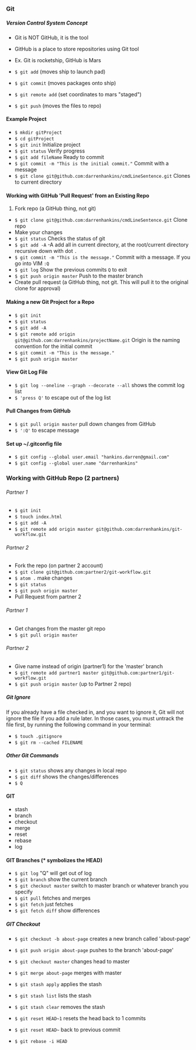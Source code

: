 ### Git


##### Version Control System Concept
- Git is NOT GitHub, it is the tool
- GitHub is a place to store repositories using Git tool
- Ex. Git is rocketship, GitHub is Mars


- `$ git add` (moves ship to launch pad)
- `$ git commit` (moves packages onto ship)
- `$ git remote add` (set coordinates to mars "staged")
- `$ git push` (moves the files to repo)

#### Example Project

- `$ mkdir gitProject`
- `$ cd gitProject`
- `$ git init` Initialize project
- `$ git status` Verify progress
- `$ git add fileName` Ready to commit
- `$ git commit -m "This is the initial commit."` Commit with a message
- `$ git clone git@github.com:darrenhankins/cmdLineSentence.git` Clones to current directory

#### Working with GitHub 'Pull Request' from an Existing Repo

1. Fork repo (a GitHub thing, not git)
- `$ git clone git@github.com:darrenhankins/cmdLineSentence.git` Clone repo
- Make your changes
- `$ git status` Checks the status of git
- `$ git add -A` -A add all in current directory, at the root/current directory recursive down with dot `.`
- `$ git commit -m "This is the message."` Commit with a message. If you go into VIM `:Q`
- `$ git log` Show the previous commits `Q` to exit
- `$ git push origin master` Push to the master branch
- Create pull request (a GitHub thing, not git. This will pull it to the original clone for approval)

#### Making a new Git Project for a Repo
- `$ git init`
- `$ git status`
- `$ git add -A`
- `$ git remote add origin git@github.com:darrenhankins/projectName.git` Origin is the naming convention for the initial commit
- `$ git commit -m "This is the message."`
- `$ git push origin master`

#### View Git Log File
- `$ git log --oneline --graph --decorate --all` shows the commit log list
- `$ 'press Q'` to escape out of the log list

#### Pull Changes from GitHub
- `$ git pull origin master` pull down changes from GitHub
- `$ ':Q'` to escape message

#### Set up ~/.gitconfig file
- `$ git config --global user.email "hankins.darren@gmail.com"`
- `$ git config --global user.name "darrenhankins"`

### Working with GitHub Repo (2 partners)
###### Partner 1
- `$ git init`
- `$ touch index.html`
- `$ git add -A`
- `$ git remote add origin master git@github.com:darrenhankins/git-workflow.git`

###### Partner 2
- Fork the repo (on partner 2 account)
- `$ git clone git@github.com:partner2/git-workflow.git`
- `$ atom .` make changes
- `$ git status`
- `$ git push origin master`
- Pull Request from partner 2

###### Partner 1
- Get changes from the master git repo
- `$ git pull origin master`

###### Partner 2
- Give name instead of origin (partner1) for the 'master' branch
- `$ git remote add partner1 master git@github.com:partner1/git-workflow.git`
- `$ git push origin master` (up to Partner 2 repo)

##### Git Ignore

If you already have a file checked in, and you want to ignore it, Git will not ignore the file if you add a rule later. In those cases, you must untrack the file first, by running the following command in your terminal:

- `$ touch .gitignore`
- `$ git rm --cached FILENAME`


##### Other Git Commands
- `$ git status` shows any changes in local repo
- `$ git diff` shows the changes/differences
- `$ Q`


#### GIT
- stash
- branch
- checkout
- merge
- reset
- rebase
- log

#### GIT Branches (* symbolizes the HEAD)
- `$ git log` "Q" will get out of log
- `$ git branch` show the current branch
- `$ git checkout master` switch to master branch or whatever branch you specify
- `$ git pull` fetches and merges
- `$ git fetch` just fetches
- `$ git fetch diff` show differences

##### GIT Checkout
- `$ git checkout -b about-page` creates a new branch called 'about-page'
- `$ git push origin about-page` pushes to the branch 'about-page'
- `$ git checkout master` changes head to master
- `$ git merge about-page` merges with master
- `$ git stash apply` applies the stash
- `$ git stash list` lists the stash
- `$ git stash clear` removes the stash

- `$ git reset HEAD~1` resets the head back to 1 commits
- `$ git reset HEAD~` back to previous commit

- `$ git rebase -i HEAD`
